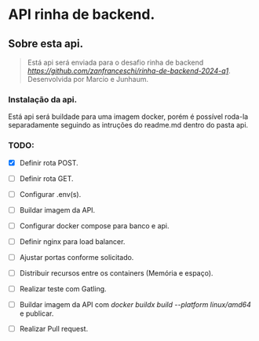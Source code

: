 # API rinha de backend.

## Sobre esta api.

> Está api será enviada para o desafio rinha de backend *https://github.com/zanfranceschi/rinha-de-backend-2024-q1*. Desenvolvida por Marcio e Junhaum.

### Instalação da api.
Está api será buildade para uma imagem docker, porém é possível roda-la separadamente seguindo as intruções do readme.md dentro do pasta api.  

### TODO:

- [x] Definir rota POST.
- [ ] Definir rota GET.
- [ ] Configurar .env(s).
- [ ] Buildar imagem da API.
- [ ] Configurar docker compose para banco e api.
- [ ] Definir nginx para load balancer.
- [ ] Ajustar portas conforme solicitado.
- [ ] Distribuir recursos entre os containers (Memória e espaço).
- [ ] Realizar teste com Gatling.
- [ ] Buildar imagem da API com _docker buildx build --platform linux/amd64_ e publicar. 
- [ ] Realizar Pull request. 

